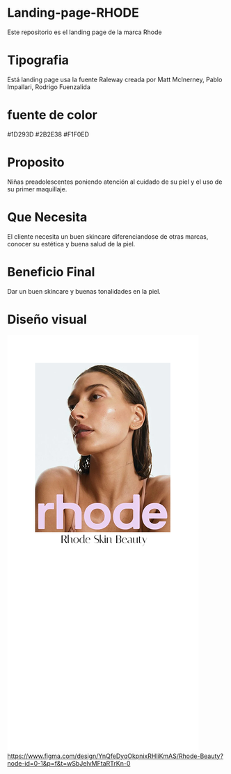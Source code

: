 # Landing-page-RHODE
Este repositorio es el landing page de la marca Rhode
# Tipografia
Está landing page usa la fuente Raleway creada por Matt McInerney, Pablo Impallari, Rodrigo Fuenzalida
# fuente de color
#1D293D
#2B2E38
#F1F0ED
# Proposito
Niñas preadolescentes poniendo atención al cuidado de su piel y el uso de su primer maquillaje.
# Que Necesita
El cliente necesita un buen skincare diferenciandose de otras marcas, conocer su estética y buena salud de la piel.
# Beneficio Final
Dar un buen skincare y buenas tonalidades en la piel.
# Diseño visual
![Vista previa](Rhode%20Beauty.png)
https://www.figma.com/design/YnQfeDyqOkpnixRHliKmAS/Rhode-Beauty?node-id=0-1&p=f&t=wSbJeIvMFtaRTrKn-0